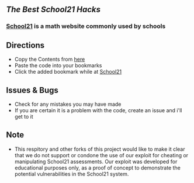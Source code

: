 
## *The Best School21 Hacks*
### <a href="https://school21.net/">School21</a> is a math website commonly used by schools
## Directions
- Copy the Contents from <a href="https://github.com/futzumi/School21-Hack/blob/main/bookmarklet">here</a>
-  Paste the code into your bookmarks
-  Click the added bookmark while at <a href="https://school21.net/">School21</a>

## Issues & Bugs
- Check for any mistakes you may have made 
- If you are certain it is a problem with the code, create an issue and i'll get to it
## Note
- This respitory and other forks of this project would like to make it clear that we do not support or condone the use of our exploit for cheating or manipulating School21 assessments. Our exploit was developed for educational purposes only, as a proof of concept to demonstrate the potential vulnerabilities in the School21 system.
